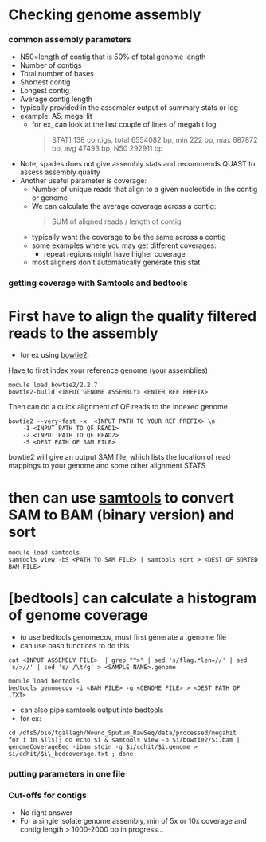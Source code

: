 # Checking genome assembly

### common assembly parameters
* N50=length of contig that is 50% of total genome length
* Number of contigs
* Total number of bases
* Shortest contig
* Longest contig
* Average contig length
* typically provided in the assembler output of summary stats or log
* example: A5, megaHit
	* for ex, can look at the last couple of lines of megahit log
		> STAT] 138 contigs, total 6554082 bp, min 222 bp, max 687872 bp, avg 47493 bp, N50 292911 bp
* Note, spades does not give assembly stats and recommends QUAST to assess assembly quality
* Another useful parameter is coverage:
	* Number of unique reads that align to a given nucleotide in the contig or genome
	* We can calculate the average coverage across a contig: 
		> SUM of aligned reads / length of contig
	* typically want the coverage to be the same across a contig
	* some examples where you may get different coverages:
		* repeat regions might have higher coverage
	* most aligners don't automatically generate this stat

### getting coverage with Samtools and bedtools
# First have to align the quality filtered reads to the assembly
* for ex using [bowtie2]:

[bowtie2]: http://bowtie-bio.sourceforge.net/bowtie2/index.shtml
Have to first index your reference genome (your assemblies) <br />
```
module load bowtie2/2.2.7
bowtie2-build <INPUT GENOME ASSEMBLY> <ENTER REF PREFIX>

```
Then can do a quick alignment of QF reads to the indexed genome <br />

```
bowtie2 --very-fast -x  <INPUT PATH TO YOUR REF PREFIX> \n
	-1 <INPUT PATH TO QF READ1>
	-2 <INPUT PATH TO QF READ2>
	-S <DEST PATH OF SAM FILE>
```
bowtie2 will give an output SAM file, which lists the location of read mappings to your genome and some other alignment STATS <br />

# then can use [samtools] to convert SAM to BAM (binary version) and sort
```
module load samtools
samtools view -bS <PATH TO SAM FILE> | samtools sort > <DEST OF SORTED BAM FILE>
```
[samtools]: http://samtools.sourceforge.net/

# [bedtools] can calculate a histogram of genome coverage
* to use bedtools genomecov, must first generate a .genome file
* can use bash functions to do this
```
cat <INPUT ASSEMBLY FILE>  | grep "^>" | sed 's/flag.*len=//' | sed 's/>//' | sed 's/ /\t/g' > <SAMPLE NAME>.genome 
```

```
module load bedtools
bedtools genomecov -i <BAM FILE> -g <GENOME FILE> > <DEST PATH OF .TXT>
```

* can also pipe samtools output into bedtools
* for ex:
```
cd /dfs5/bio/tgallagh/Wound_Sputum_RawSeq/data/processed/megahit
for i in $(ls); do echo $i & samtools view -b $i/bowtie2/$i.bam | genomeCoverageBed -ibam stdin -g $i/cdhit/$i.genome > $i/cdhit/$i\_bedcoverage.txt ; done
```

### putting parameters in one file 

### Cut-offs for contigs
* No right answer
* For a single isolate genome assembly, min of 5x or 10x coverage and contig length > 1000-2000 bp
in progress...


